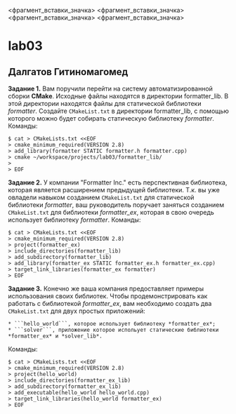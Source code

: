 <фрагмент_вставки_значка>
<фрагмент_вставки_значка>
<фрагмент_вставки_значка>
<фрагмент_вставки_значка>
# lab03
## Далгатов Гитиномагомед
**Задание 1.** 
  Вам поручили перейти на систему автоматизированной сборки **CMake**. Исходные файлы находятся в директории formatter_lib. В этой директории находятся файлы для      статической библиотеки *formatter*. Создайте ```CMakeList.txt``` в директории formatter_lib, с помощью которого можно будет собирать статическую библиотеку *formatter*.
  Команды: 
  ```
  $ cat > CMakeLists.txt <<EOF
  > cmake_minimum_required(VERSION 2.8)
  > add_library(formatter STATIC formatter.h formatter.cpp)
  > cmake ~/workspace/projects/lab03/formatter_lib/
  > 
  > EOF
  ```

**Задание 2.**
  У компании "Formatter Inc." есть перспективная библиотека, которая является расширением предыдущей библиотеки. Т.к. вы уже овладели навыком созданием ```CMakeList.txt``` для статической библиотеки *formatter*, ваш руководитель поручает заняться созданием ```CMakeList.txt``` для библиотеки *formatter_ex*, которая в свою очередь использует библиотеку *formatter*.
  Команды:
  ```
  $ cat > CMakeLists.txt <<EOF
  > cmake_minimum_required(VERSION 2.8)
  > project(formatter_ex)
  > include_directories(formatter_lib)
  > add_subdirectory(formatter_lib)
  > add_library(formatter_ex STATIC formatter_ex.h formatter_ex.cpp)
  > target_link_libraries(formatter_ex formatter)
  > EOF
  ```
  
**Задание 3.**
  Конечно же ваша компания предоставляет примеры использования своих библиотек. Чтобы продемонстрировать как работать с библиотекой *formatter_ex*, вам необходимо создать два ```CMakeList.txt``` для двух простых приложений:

    * ```hello_world```, которое использует библиотеку *formatter_ex*;
    * ```solver```, приложение которое испольует статические библиотеки *formatter_ex* и *solver_lib*.

  Команды:
  ```
  $ cat > CMakeLists.txt <<EOF
  > cmake_minimum_required(VERSION 2.8)
  > project(hello_world)
  > include_directories(formatter_ex_lib)
  > add_subdirectory(formatter_ex_lib)
  > add_executable(hello_world hello_world.cpp)
  > target_link_libraries(hello_world formatter_ex)
  > EOF
  ```
